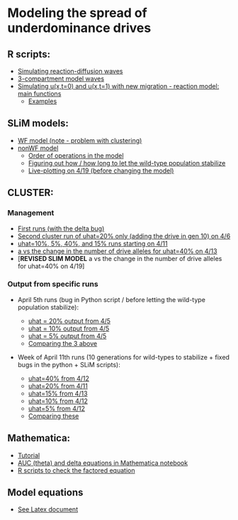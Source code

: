 # Modeling the spread of underdominance drives

## R scripts:
* [Simulating reaction-diffusion waves](scripts/numerical-reaction-diffusion-functions.R)
* [3-compartment model waves](scripts/compartment-model.R)
* [Simulating u(x,t=0) and u(x,t=1) with new migration - reaction model: main functions](scripts/functions-main-model.R)
  + [Examples](scripts/examples-main-model.R)

## SLiM models:
* [WF model (note - problem with clustering)](slim/WF-model.slim)
* [nonWF model](slim/nonWF-model.slim)
  + [Order of operations in the model](slim/slim_order_of_operations.md)
  + [Figuring out how / how long to let the wild-type population stabilize](slim/wt-stabilize/wild-type-stabilization.md)
  + [Live-plotting on 4/19 (before changing the model)](zero-window/live_plot_results_uhat40.md)


## CLUSTER:

### Management 

* [First runs (with the delta bug)](cluster/slurm_management.md)
* [Second cluster run of uhat=20% only (adding the drive in gen 10) on 4/6](cluster/april6-cluster_runs_2.md)
* [uhat=10%, 5%, 40%, and 15% runs starting on 4/11](cluster/april11-cluster_runs.md)
* [a vs the change in the number of drive alleles for uhat=40% on 4/13](cluster/u_hat=0.4_run/april13-uhat40_a_vs_change_in_dr.md)
* [**REVISED SLIM MODEL** a vs the change in the number of drive alleles for uhat=40% on 4/19]

### Output from specific runs

* April 5th runs (bug in Python script / before letting the wild-type population stabilize):
  + [uhat = 20% output from 4/5](cluster/u_hat=0.2_run/april5-uhat20_redo_delta.md)
  + [uhat = 10% output from 4/5](cluster/u_hat=0.1_run/april5-uhat10_redo_delta.md)
  + [uhat = 5% output from 4/5](cluster/u_hat=0.05_run/april5-uhat5_redo_delta.md)
  + [Comparing the 3 above](cluster/u_hat_comparisons/april5-redo_delta_uhat_comparison.md)


* Week of April 11th runs (10 generations for wild-types to stabilize + fixed bugs in the python + SLiM scripts):
  + [uhat=40% from 4/12](cluster/u_hat=0.4_run/april12-uhat40_wt_gens_results.md)
  + [uhat=20% from 4/11](cluster/u_hat=0.2_run/april11-uhat20_wt_gens_results.md)
  + [uhat=15% from 4/13](cluster/u_hat=0.15_run/april13-uhat15_wt_gens_results.md)
  + [uhat=10% from 4/12](cluster/u_hat=0.1_run/april12-uhat10_wt_gens_results.md)
  + [uhat=5% from 4/12](cluster/u_hat=0.05_run/april12-uhat5_wt_gens_results.md)
  + [Comparing these](cluster/u_hat_comparisons/april12-uhat_comparison.md)
 
## Mathematica:

* [Tutorial](mathematica/mathematica_tutorial.md)
* [AUC (theta) and delta equations in Mathematica notebook](mathematica/AUC_only.nb)
* [R scripts to check the factored equation](scripts/auc-equations.R)

## Model equations

* [See Latex document](correct_model_equations.pdf)

